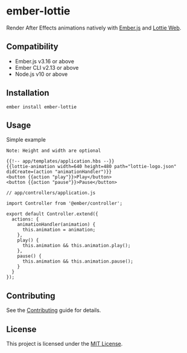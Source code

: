 # ember-lottie

Render After Effects animations natively with [Ember.js](https://www.emberjs.com) and [Lottie Web](http://airbnb.io/lottie/).

## Compatibility

- Ember.js v3.16 or above
- Ember CLI v2.13 or above
- Node.js v10 or above

## Installation

```
ember install ember-lottie
```

## Usage

Simple example

`Note: Height and width are optional`

```
{{!-- app/templates/application.hbs --}}
{{lottie-animation width=640 height=480 path="lottie-logo.json" didCreate=(action "animationHandler")}}
<button {{action "play"}}>Play</button>
<button {{action "pause"}}>Pause</button>
```

```
// app/controllers/application.js

import Controller from '@ember/controller';

export default Controller.extend({
  actions: {
    animationHandler(animation) {
      this.animation = animation;
    },
    play() {
      this.animation && this.animation.play();
    },
    pause() {
      this.animation && this.animation.pause();
    }
  }
});
```

## Contributing

See the [Contributing](CONTRIBUTING.md) guide for details.

## License

This project is licensed under the [MIT License](LICENSE.md).
